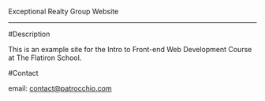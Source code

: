 Exceptional Realty Group Website
___

#Description

This is an example site for the Intro to Front-end Web Development Course at The Flatiron School.

#Contact

email: contact@patrocchio.com